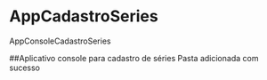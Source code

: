# AppCadastroSeries
AppConsoleCadastroSeries

##Aplicativo console para cadastro de séries
Pasta adicionada com sucesso
